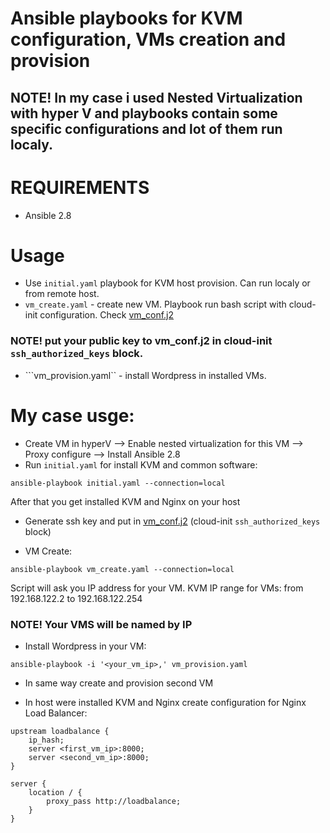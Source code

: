 # Ansible playbooks for KVM configuration, VMs creation and provision

## NOTE! In my case i used Nested Virtualization with hyper V and playbooks contain some specific configurations and lot of them run localy.

# REQUIREMENTS
- Ansible 2.8

# Usage
- Use ```initial.yaml``` playbook for KVM host provision. Can run localy or from remote host.
- ```vm_create.yaml``` - create new VM. Playbook run bash script with cloud-init configuration. Check [vm_conf.j2](./templates/vm_conf.j2)
### NOTE! put your public key to vm_conf.j2 in cloud-init ```ssh_authorized_keys``` block.
- ```vm_provision.yaml`` - install Wordpress in installed VMs.

# My case usge:

- Create VM in hyperV --> Enable nested virtualization for this VM --> Proxy configure --> Install Ansible 2.8
- Run ```initial.yaml``` for install KVM and common software:
```
ansible-playbook initial.yaml --connection=local
```

After that you get installed KVM and Nginx on your host

- Generate ssh key and put in [vm_conf.j2](./templates/vm_conf.j2) (cloud-init ```ssh_authorized_keys``` block)

- VM Create:
```
ansible-playbook vm_create.yaml --connection=local
```

Script will ask you IP address for your VM. 
KVM IP range for VMs: from 192.168.122.2 to 192.168.122.254

### NOTE! Your VMS will be named by IP

- Install Wordpress in your VM:
```
ansible-playbook -i '<your_vm_ip>,' vm_provision.yaml
```

- In same way create and provision second VM

- In host were installed KVM and Nginx create configuration for Nginx Load Balancer: 
```
upstream loadbalance {
    ip_hash;
    server <first_vm_ip>:8000;
    server <second_vm_ip>:8000;
}

server {
    location / {
        proxy_pass http://loadbalance;
    }
}
```





